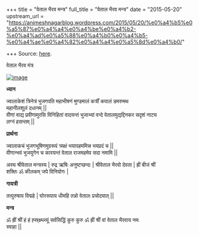 +++
title = "वेताल भैरव मन्त्र"
full_title = "वेताल भैरव मन्त्र"
date = "2015-05-20"
upstream_url = "https://animeshnagarblog.wordpress.com/2015/05/20/%e0%a4%b5%e0%a5%87%e0%a4%a4%e0%a4%be%e0%a4%b2-%e0%a4%ad%e0%a5%88%e0%a4%b0%e0%a4%b5-%e0%a4%ae%e0%a4%82%e0%a4%a4%e0%a5%8d%e0%a4%b0/"

+++
Source: [here](https://animeshnagarblog.wordpress.com/2015/05/20/%e0%a4%b5%e0%a5%87%e0%a4%a4%e0%a4%be%e0%a4%b2-%e0%a4%ad%e0%a5%88%e0%a4%b0%e0%a4%b5-%e0%a4%ae%e0%a4%82%e0%a4%a4%e0%a5%8d%e0%a4%b0/).

वेताल भैरव  मंत्र

[![image](https://animeshnagarblog.files.wordpress.com/2015/05/wpid-1024x1024-15220321.jpg?w=700 "1024x1024-1522032.jpg")](https://animeshnagarblog.files.wordpress.com/2015/05/wpid-1024x1024-15220321.jpg)

**ध्यान**

ज्वालाकेशं त्रिनेत्रं भुजगपति महाभीषणं मुण्डमालं कर्त्रीं कपालं डमरुमथ  
महानीलशूलं दधानम् \|\|  
वीणां वाद्य प्रवीणामुरसि विनिहितां वादयन्तं भुजाभ्यां वन्दे
वेतालमुद्यद्दिनकर सदृशं नाट्य  
लग्नं हसन्तम् \|\|

**प्रार्थना**

ज्वालाकचं भुजगभूषिणमुग्ररूपं त्र्यक्षं भयापहममित्त्र भयप्रदं च \|\|  
वीणान्भवं भुजयुगेन च कारयन्तं वेताल राजमहमेव सदा नमामि \|\|

अस्य श्रीवेताल मन्त्रस्य \| रुद्र ऋषिः अनुष्टप्छन्दः \| श्रीवेताल भैरवो
देवता \| ह्रीं बीजं श्रीं  
शक्तिः ॐ कीलकम् जपे विनियोगः \|

**गायत्री**

तत्पुरुषाय विद्महे \| घोररूपाय धीमहि तन्नो वेतालः प्रचोदयात् \|\|

**मन्त्र**

ॐ ह्रीं श्रीं हं हं ह्स्र्क्ष्म्ल्व्यूं सर्वसिद्धिं कुरु कुरु ॐ ह्रीं
श्रीं वां वेताल भैरवाय नमः  
स्वाहा \|\|

